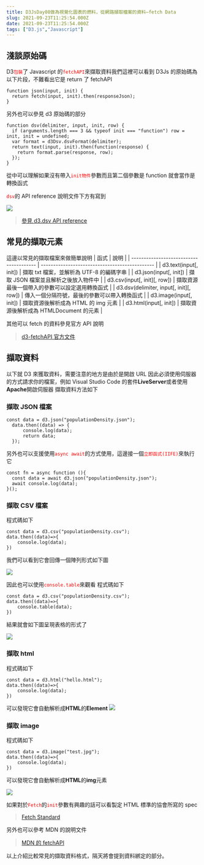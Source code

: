 ```yaml
---
title: D3JsDay08做為視覺化圖表的燃料，從網路擷取檔案的資料—fetch Data
slug: 2021-09-23T11:25:54.000Z
date: 2021-09-23T11:25:54.000Z
tags: ["D3.js","Javascript"]
---
```


## 淺談原始碼

D3<font color="red">`包裝`</font>了 Javascript 的<font color="red">`fetchAPI`</font>來擷取資料我們這裡可以看到 D3Js 的原始碼為以下片段，不難看出它是 return 了 fetchAPI

```javascript{numberLines: true}
function json(input, init) {
  return fetch(input, init).then(responseJson);
}
```

另外也可以參見 d3 原始碼的部分

```javascript{numberLines: true}
function dsv(delimiter, input, init, row) {
  if (arguments.length === 3 && typeof init === "function") row = init, init = undefined;
  var format = d3Dsv.dsvFormat(delimiter);
  return text(input, init).then(function(response) {
    return format.parse(response, row);
  });
}
```

從中可以理解如果沒有帶入<font color="red">`init物件`</font>參數而且第二個參數是 function 就會當作是轉換函式

<font color="red">`dsv`</font>的 API reference 說明文件下方有寫到

![](https://filedn.eu/ll8NkasFkw1XVJBG2Fp9A1p/gatsby_image/ithome_2021/20210923_01.png)

> [參見 d3.dsv API reference](https://github.com/d3/d3-fetch/blob/v3.0.1/README.md#dsv)

## 常見的擷取元素

這邊以常見的擷取檔案來做簡單說明
| 函式                                    | 說明                                           |
| --------------------------------------- | ---------------------------------------------- |
| d3.text(input[, init])                  | 擷取 txt 檔案，並解析為 UTF-8 的編碼字串       |
| d3.json(input[, init])                  | 擷取 JSON 檔案並且解析之後放入物件中           |
| d3.csv(input[, init][, row])            | 擷取資源最後一個帶入的參數可以設定選用轉換函式 |
| d3.dsv(delimiter, input[, init][, row]) | 傳入一個分隔符號，最後的參數可以帶入轉換函式   |
| d3.image(input[, init])                 | 擷取資源後解析成為 HTML 的 img 元素            |
| d3.html(input[, init])                  | 擷取資源後解析成為 HTMLDocument 的元素         |

其他可以 fetch 的資料參見官方 API 說明

> [d3-fetchAPI 官方文件](https://github.com/d3/d3-fetch/tree/v3.0.1)

## 擷取資料

以下就 D3 來獲取資料，需要注意的地方是由於是開啟 URL 因此必須使用伺服器的方式請求你的檔案，例如 Visual Studio Code 的套件**LiveServer**或者使用**Apache**開啟伺服器
擷取資料方法如下

### 擷取 JSON 檔案

```javascript{numberLines: true}
const data = d3.json("populationDensity.json");
  data.then((data) => {
      console.log(data);
      return data;
  });
```

另外也可以支援使用<font color="red">`async await`</font>的方式使用，這邊接一個<font color="red">`立即函式(IIFE)`</font>來執行它

```javascript{numberLines: true}
const fn = async function (){
  const data = await d3.json("populationDensity.json");
  await console.log(data);
}();
```

### 擷取 CSV 檔案

程式碼如下

```javascript{numberLines: true}
const data = d3.csv("populationDensity.csv");
data.then((data)=>{
    console.log(data);
})
```

我們可以看到它會回傳一個陣列形式如下圖

![](https://filedn.eu/ll8NkasFkw1XVJBG2Fp9A1p/gatsby_image/ithome_2021/20210923_02.png)

因此也可以使用<font color="red">`console.table`</font>來觀看
程式碼如下

```javascript{numberLines: true}
const data = d3.csv("populationDensity.csv");
data.then((data)=>{
    console.table(data);
})
```

結果就會如下圖呈現表格的形式了

![](https://filedn.eu/ll8NkasFkw1XVJBG2Fp9A1p/gatsby_image/ithome_2021/20210923_03.png)

### 擷取 html

程式碼如下

```javascript{numberLines: true}
const data = d3.html("hello.html");
data.then((data)=>{
    console.log(data);
})
```

可以發現它會自動解析成**HTML**的**Element**
![](https://filedn.eu/ll8NkasFkw1XVJBG2Fp9A1p/gatsby_image/ithome_2021/20210923_04.png)

### 擷取 image

程式碼如下

```javascript{numberLines: true}
const data = d3.image("test.jpg");
data.then((data)=>{
    console.log(data);
})
```

可以發現它會自動解析成**HTML**的**img**元素

![](https://filedn.eu/ll8NkasFkw1XVJBG2Fp9A1p/gatsby_image/ithome_2021/20210923_05.png)

如果對於<font color="red">`Fetch`</font>的<font color="red">`init`</font>參數有興趣的話可以看製定 HTML 標準的協會所寫的 spec

> [Fetch Standard](https://fetch.spec.whatwg.org/#requestinit)

另外也可以參考 MDN 的說明文件

> [MDN 的 fetchAPI](https://developer.mozilla.org/zh-TW/docs/Web/API/Fetch_API/Using_Fetch#%E4%BD%BF%E7%94%A8_fetch_%E7%99%BC%E9%80%81%E8%AB%8B%E6%B1%82_request)

以上介紹比較常見的擷取資料格式，隔天將會提到資料綁定的部分。
